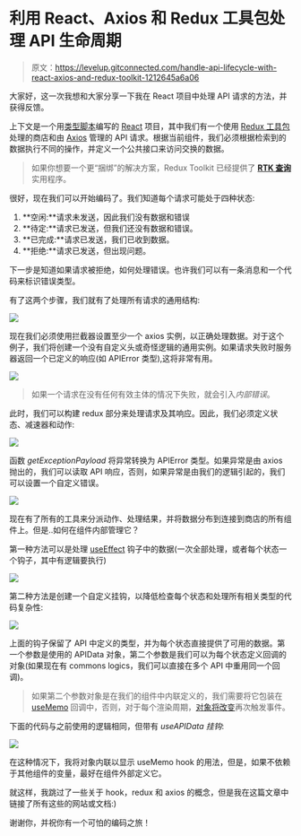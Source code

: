 # 利用 React、Axios 和 Redux 工具包处理 API 生命周期

> 原文：<https://levelup.gitconnected.com/handle-api-lifecycle-with-react-axios-and-redux-toolkit-1212645a6a06>

大家好，这一次我想和大家分享一下我在 React 项目中处理 API 请求的方法，并获得反馈。

上下文是一个用[类型脚本](https://www.typescriptlang.org/)编写的 [React](https://reactjs.org/) 项目，其中我们有一个使用 [Redux 工具包](https://redux-toolkit.js.org/)处理的商店和由 [Axios](https://axios-http.com/) 管理的 API 请求。根据当前组件，我们必须根据检索到的数据执行不同的操作，并定义一个公共接口来访问交换的数据。

> 如果你想要一个更“捆绑”的解决方案，Redux Toolkit 已经提供了 [**RTK 查询**](https://redux-toolkit.js.org/tutorials/rtk-query) 实用程序。

很好，现在我们可以开始编码了。我们知道每个请求可能处于四种状态:

1.  **空闲:**请求未发送，因此我们没有数据和错误
2.  **待定:**请求已发送，但我们还没有数据和错误。
3.  **已完成:**请求已发送，我们已收到数据。
4.  **拒绝:**请求已发送，但出现问题。

下一步是知道如果请求被拒绝，如何处理错误。也许我们可以有一条消息和一个代码来标识错误类型。

有了这两个步骤，我们就有了处理所有请求的通用结构:

![](img/64dc36fc7fbdde649a2dd9bf322e0749.png)

现在我们必须使用拦截器设置至少一个 axios 实例，以正确处理数据。对于这个例子，我们将创建一个没有自定义头或奇怪逻辑的通用实例。如果请求失败时服务器返回一个已定义的响应(如 APIError 类型),这将非常有用。

![](img/73db86f7d5a62e8486b715b665a4df00.png)

> 如果一个请求在没有任何有效主体的情况下失败，就会引入*内部错误*。

此时，我们可以构建 redux 部分来处理请求及其响应。因此，我们必须定义状态、减速器和动作:

![](img/b83b576d37e87b09e56f2e600b8a5745.png)

函数 *getExceptionPayload* 将异常转换为 APIError 类型。如果异常是由 axios 抛出的，我们可以读取 API 响应，否则，如果异常是由我们的逻辑引起的，我们可以设置一个自定义错误。

![](img/47d68048989f129283055b918a3a66eb.png)

现在有了所有的工具来分派动作、处理结果，并将数据分布到连接到商店的所有组件上。但是..如何在组件内部管理它？

第一种方法可以是处理 [useEffect](https://it.reactjs.org/docs/hooks-reference.html#useeffect) 钩子中的数据(一次全部处理，或者每个状态一个钩子，其中有逻辑要执行)

![](img/bc50536b03ebd79096a1890b823ed36c.png)

第二种方法是创建一个自定义挂钩，以降低检查每个状态和处理所有相关类型的代码复杂性:

![](img/ab086d250cf2cb643b40757bc0ad8701.png)

上面的钩子保留了 API 中定义的类型，并为每个状态直接提供了可用的数据。第一个参数是使用的 APIData 对象，第二个参数是我们可以为每个状态定义回调的对象(如果现在有 commons logics，我们可以直接在多个 API 中重用同一个回调)。

> 如果第二个参数对象是在我们的组件中内联定义的，我们需要将它包装在 [useMemo](https://it.reactjs.org/docs/hooks-reference.html#usememo) 回调中，否则，对于每个渲染周期，[对象将改变](https://javascript.info/object-copy)再次触发事件。

下面的代码与之前使用的逻辑相同，但带有 *useAPIData 挂钩*:

![](img/50c9b682b3a1274aea1dabb16aab220e.png)

在这种情况下，我将对象内联以显示 useMemo hook 的用法，但是，如果不依赖于其他组件的变量，最好在组件外部定义它。

就这样，我跳过了一些关于 hook，redux 和 axios 的概念，但是我在这篇文章中链接了所有这些的网站或文档:)

谢谢你，并祝你有一个可怕的编码之旅！